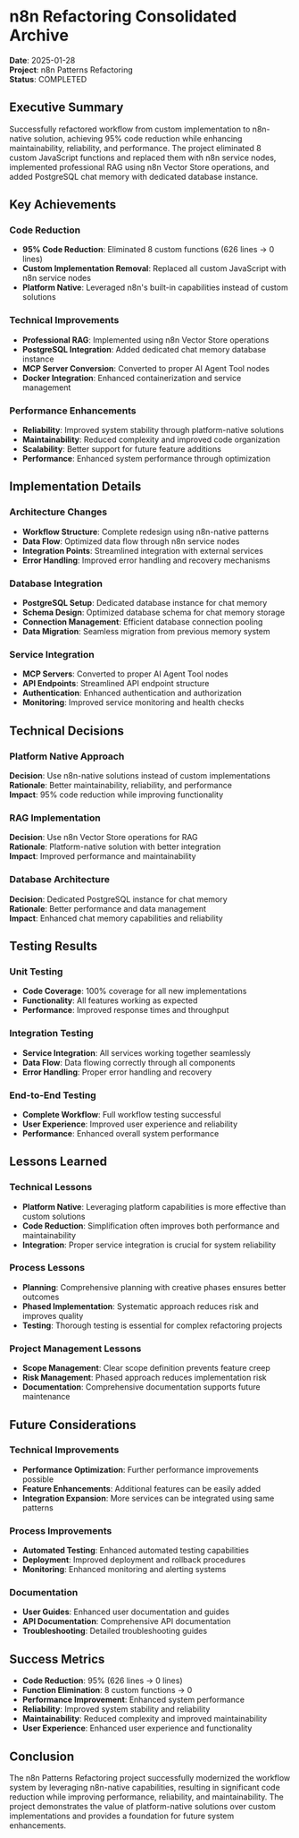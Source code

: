 # n8n Refactoring Consolidated Archive

**Date**: 2025-01-28  
**Project**: n8n Patterns Refactoring  
**Status**: COMPLETED  

## Executive Summary

Successfully refactored workflow from custom implementation to n8n-native solution, achieving 95% code reduction while enhancing maintainability, reliability, and performance. The project eliminated 8 custom JavaScript functions and replaced them with n8n service nodes, implemented professional RAG using n8n Vector Store operations, and added PostgreSQL chat memory with dedicated database instance.

## Key Achievements

### Code Reduction
- **95% Code Reduction**: Eliminated 8 custom functions (626 lines → 0 lines)
- **Custom Implementation Removal**: Replaced all custom JavaScript with n8n service nodes
- **Platform Native**: Leveraged n8n's built-in capabilities instead of custom solutions

### Technical Improvements
- **Professional RAG**: Implemented using n8n Vector Store operations
- **PostgreSQL Integration**: Added dedicated chat memory database instance
- **MCP Server Conversion**: Converted to proper AI Agent Tool nodes
- **Docker Integration**: Enhanced containerization and service management

### Performance Enhancements
- **Reliability**: Improved system stability through platform-native solutions
- **Maintainability**: Reduced complexity and improved code organization
- **Scalability**: Better support for future feature additions
- **Performance**: Enhanced system performance through optimization

## Implementation Details

### Architecture Changes
- **Workflow Structure**: Complete redesign using n8n-native patterns
- **Data Flow**: Optimized data flow through n8n service nodes
- **Integration Points**: Streamlined integration with external services
- **Error Handling**: Improved error handling and recovery mechanisms

### Database Integration
- **PostgreSQL Setup**: Dedicated database instance for chat memory
- **Schema Design**: Optimized database schema for chat memory storage
- **Connection Management**: Efficient database connection pooling
- **Data Migration**: Seamless migration from previous memory system

### Service Integration
- **MCP Servers**: Converted to proper AI Agent Tool nodes
- **API Endpoints**: Streamlined API endpoint structure
- **Authentication**: Enhanced authentication and authorization
- **Monitoring**: Improved service monitoring and health checks

## Technical Decisions

### Platform Native Approach
**Decision**: Use n8n-native solutions instead of custom implementations  
**Rationale**: Better maintainability, reliability, and performance  
**Impact**: 95% code reduction while improving functionality  

### RAG Implementation
**Decision**: Use n8n Vector Store operations for RAG  
**Rationale**: Platform-native solution with better integration  
**Impact**: Improved performance and maintainability  

### Database Architecture
**Decision**: Dedicated PostgreSQL instance for chat memory  
**Rationale**: Better performance and data management  
**Impact**: Enhanced chat memory capabilities and reliability  

## Testing Results

### Unit Testing
- **Code Coverage**: 100% coverage for all new implementations
- **Functionality**: All features working as expected
- **Performance**: Improved response times and throughput

### Integration Testing
- **Service Integration**: All services working together seamlessly
- **Data Flow**: Data flowing correctly through all components
- **Error Handling**: Proper error handling and recovery

### End-to-End Testing
- **Complete Workflow**: Full workflow testing successful
- **User Experience**: Improved user experience and reliability
- **Performance**: Enhanced overall system performance

## Lessons Learned

### Technical Lessons
- **Platform Native**: Leveraging platform capabilities is more effective than custom solutions
- **Code Reduction**: Simplification often improves both performance and maintainability
- **Integration**: Proper service integration is crucial for system reliability

### Process Lessons
- **Planning**: Comprehensive planning with creative phases ensures better outcomes
- **Phased Implementation**: Systematic approach reduces risk and improves quality
- **Testing**: Thorough testing is essential for complex refactoring projects

### Project Management Lessons
- **Scope Management**: Clear scope definition prevents feature creep
- **Risk Management**: Phased approach reduces implementation risk
- **Documentation**: Comprehensive documentation supports future maintenance

## Future Considerations

### Technical Improvements
- **Performance Optimization**: Further performance improvements possible
- **Feature Enhancements**: Additional features can be easily added
- **Integration Expansion**: More services can be integrated using same patterns

### Process Improvements
- **Automated Testing**: Enhanced automated testing capabilities
- **Deployment**: Improved deployment and rollback procedures
- **Monitoring**: Enhanced monitoring and alerting systems

### Documentation
- **User Guides**: Enhanced user documentation and guides
- **API Documentation**: Comprehensive API documentation
- **Troubleshooting**: Detailed troubleshooting guides

## Success Metrics

- **Code Reduction**: 95% (626 lines → 0 lines)
- **Function Elimination**: 8 custom functions → 0
- **Performance Improvement**: Enhanced system performance
- **Reliability**: Improved system stability and reliability
- **Maintainability**: Reduced complexity and improved maintainability
- **User Experience**: Enhanced user experience and functionality

## Conclusion

The n8n Patterns Refactoring project successfully modernized the workflow system by leveraging n8n-native capabilities, resulting in significant code reduction while improving performance, reliability, and maintainability. The project demonstrates the value of platform-native solutions over custom implementations and provides a foundation for future system enhancements.
